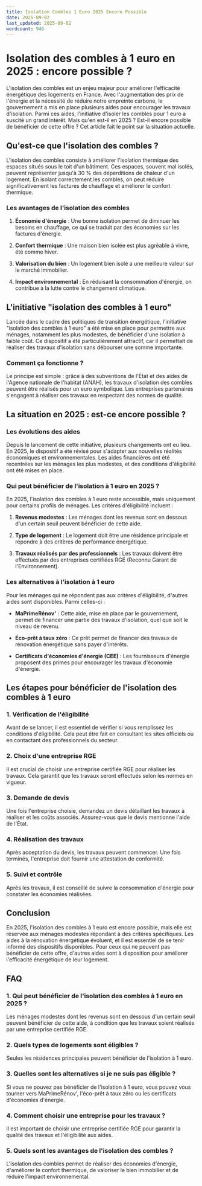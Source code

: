 ```yaml
---
title: Isolation Combles 1 Euro 2025 Encore Possible
date: 2025-09-02
last_updated: 2025-09-02
wordcount: 946
---
```


# Isolation des combles à 1 euro en 2025 : encore possible ?

L'isolation des combles est un enjeu majeur pour améliorer l'efficacité énergétique des logements en France. Avec l'augmentation des prix de l'énergie et la nécessité de réduire notre empreinte carbone, le gouvernement a mis en place plusieurs aides pour encourager les travaux d'isolation. Parmi ces aides, l'initiative d'isoler les combles pour 1 euro a suscité un grand intérêt. Mais qu'en est-il en 2025 ? Est-il encore possible de bénéficier de cette offre ? Cet article fait le point sur la situation actuelle.

## Qu'est-ce que l'isolation des combles ?

L'isolation des combles consiste à améliorer l'isolation thermique des espaces situés sous le toit d'un bâtiment. Ces espaces, souvent mal isolés, peuvent représenter jusqu'à 30 % des déperditions de chaleur d'un logement. En isolant correctement les combles, on peut réduire significativement les factures de chauffage et améliorer le confort thermique.

### Les avantages de l'isolation des combles

1. **Économie d'énergie** : Une bonne isolation permet de diminuer les besoins en chauffage, ce qui se traduit par des économies sur les factures d'énergie.
   
2. **Confort thermique** : Une maison bien isolée est plus agréable à vivre, été comme hiver.

3. **Valorisation du bien** : Un logement bien isolé a une meilleure valeur sur le marché immobilier.

4. **Impact environnemental** : En réduisant la consommation d'énergie, on contribue à la lutte contre le changement climatique.

## L'initiative "isolation des combles à 1 euro"

Lancée dans le cadre des politiques de transition énergétique, l'initiative "isolation des combles à 1 euro" a été mise en place pour permettre aux ménages, notamment les plus modestes, de bénéficier d'une isolation à faible coût. Ce dispositif a été particulièrement attractif, car il permettait de réaliser des travaux d'isolation sans débourser une somme importante.

### Comment ça fonctionne ?

Le principe est simple : grâce à des subventions de l'État et des aides de l'Agence nationale de l'habitat (ANAH), les travaux d'isolation des combles peuvent être réalisés pour un euro symbolique. Les entreprises partenaires s'engagent à réaliser ces travaux en respectant des normes de qualité.

## La situation en 2025 : est-ce encore possible ?

### Les évolutions des aides

Depuis le lancement de cette initiative, plusieurs changements ont eu lieu. En 2025, le dispositif a été révisé pour s'adapter aux nouvelles réalités économiques et environnementales. Les aides financières ont été recentrées sur les ménages les plus modestes, et des conditions d'éligibilité ont été mises en place.

### Qui peut bénéficier de l'isolation à 1 euro en 2025 ?

En 2025, l'isolation des combles à 1 euro reste accessible, mais uniquement pour certains profils de ménages. Les critères d'éligibilité incluent :

1. **Revenus modestes** : Les ménages dont les revenus sont en dessous d'un certain seuil peuvent bénéficier de cette aide.
   
2. **Type de logement** : Le logement doit être une résidence principale et répondre à des critères de performance énergétique.

3. **Travaux réalisés par des professionnels** : Les travaux doivent être effectués par des entreprises certifiées RGE (Reconnu Garant de l'Environnement).

### Les alternatives à l'isolation à 1 euro

Pour les ménages qui ne répondent pas aux critères d'éligibilité, d'autres aides sont disponibles. Parmi celles-ci :

- **MaPrimeRénov'** : Cette aide, mise en place par le gouvernement, permet de financer une partie des travaux d'isolation, quel que soit le niveau de revenu.
  
- **Éco-prêt à taux zéro** : Ce prêt permet de financer des travaux de rénovation énergétique sans payer d'intérêts.

- **Certificats d'économies d'énergie (CEE)** : Les fournisseurs d'énergie proposent des primes pour encourager les travaux d'économie d'énergie.

## Les étapes pour bénéficier de l'isolation des combles à 1 euro

### 1. Vérification de l'éligibilité

Avant de se lancer, il est essentiel de vérifier si vous remplissez les conditions d'éligibilité. Cela peut être fait en consultant les sites officiels ou en contactant des professionnels du secteur.

### 2. Choix d'une entreprise RGE

Il est crucial de choisir une entreprise certifiée RGE pour réaliser les travaux. Cela garantit que les travaux seront effectués selon les normes en vigueur.

### 3. Demande de devis

Une fois l'entreprise choisie, demandez un devis détaillant les travaux à réaliser et les coûts associés. Assurez-vous que le devis mentionne l'aide de l'État.

### 4. Réalisation des travaux

Après acceptation du devis, les travaux peuvent commencer. Une fois terminés, l'entreprise doit fournir une attestation de conformité.

### 5. Suivi et contrôle

Après les travaux, il est conseillé de suivre la consommation d'énergie pour constater les économies réalisées.

## Conclusion

En 2025, l'isolation des combles à 1 euro est encore possible, mais elle est réservée aux ménages modestes répondant à des critères spécifiques. Les aides à la rénovation énergétique évoluent, et il est essentiel de se tenir informé des dispositifs disponibles. Pour ceux qui ne peuvent pas bénéficier de cette offre, d'autres aides sont à disposition pour améliorer l'efficacité énergétique de leur logement.

## FAQ

### 1. Qui peut bénéficier de l'isolation des combles à 1 euro en 2025 ?

Les ménages modestes dont les revenus sont en dessous d'un certain seuil peuvent bénéficier de cette aide, à condition que les travaux soient réalisés par une entreprise certifiée RGE.

### 2. Quels types de logements sont éligibles ?

Seules les résidences principales peuvent bénéficier de l'isolation à 1 euro.

### 3. Quelles sont les alternatives si je ne suis pas éligible ?

Si vous ne pouvez pas bénéficier de l'isolation à 1 euro, vous pouvez vous tourner vers MaPrimeRénov', l'éco-prêt à taux zéro ou les certificats d'économies d'énergie.

### 4. Comment choisir une entreprise pour les travaux ?

Il est important de choisir une entreprise certifiée RGE pour garantir la qualité des travaux et l'éligibilité aux aides.

### 5. Quels sont les avantages de l'isolation des combles ?

L'isolation des combles permet de réaliser des économies d'énergie, d'améliorer le confort thermique, de valoriser le bien immobilier et de réduire l'impact environnemental.